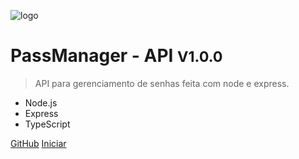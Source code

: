 ![logo](https://img.icons8.com/clouds/2x/password-window.png)

# PassManager - API <small>V1.0.0</small>

> API para gerenciamento de senhas feita com node e express.

- Node.js
- Express
- TypeScript

[GitHub](https://github.com/caiopratali/passmanager-api-node)
[Iniciar](#%f0%9f%94%90-passmanager)